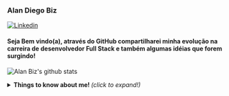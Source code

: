 ### Alan Diego Biz

[![Linkedin](https://img.shields.io/badge/-LinkedIn-0e76a8?style=flat-circle&logo=Linkedin&logoColor=white&link=https://www.linkedin.com/in/engincan-veske-b4a75b145/)](https://www.linkedin.com/in/alan-diego-biz-094921189/) </br>

#### **Seja Bem vindo(a)**, através do GitHub compartilharei minha evolução na carreira de desenvolvedor Full Stack e também algumas idéias que forem surgindo!

![Alan Biz's github stats](https://github-readme-stats.vercel.app/api?username=alandiegobiz&show_icons=true&theme=radical)

<details>
  <summary> <b> Things to know about me! </b> <i>(click to expand!)</i> <summary>
    <br>
</details>

<!--
**alandiegobiz/alandiegobiz** is a ✨ _special_ ✨ repository because its `README.md` (this file) appears on your GitHub profile.

Here are some ideas to get you started:

- 🔭 I’m currently working on ...
- 🌱 I’m currently learning ...
- 👯 I’m looking to collaborate on ...
- 🤔 I’m looking for help with ...
- 💬 Ask me about ...
- 📫 How to reach me: ...
- 😄 Pronouns: ...
- ⚡ Fun fact: ...
-->
